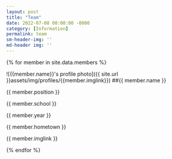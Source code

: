 ```yaml
---
layout: post
title: "Team"
date: 2022-07-08 00:00:00 -0000
category: [Information]
permalink: team
sm-header-img: ''
md-header img: ''
---
```


<div class="row">
{% for member in site.data.members %}

<div class="card col-xs-12 col-sm-6 col-md-4 col-lg-3">

![{{member.name}}'s profile photo]({{ site.url }}assets/img/profiles/{{member.imglink}})
##{{ member.name }}

{{ member.position }}

{{ member.school }}

{{ member.year }}

{{ member.hometown }}

{{ member.imglink }}

</div>

{% endfor %}
</div>